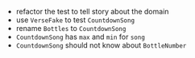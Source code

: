 - refactor the test to tell story about the domain
- use `VerseFake` to test `CountdownSong`
- rename `Bottles` to `CountdownSong`
- `CountdownSong` has `max` and `min` for `song`
- `CountdownSong` should not know about `BottleNumber`
